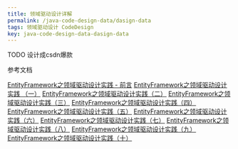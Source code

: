 ```yaml
---
title: 领域驱动设计详解
permalink: /java-code-design-data/dasign-data
tags: 领域驱动设计 CodeDesign
key: java-code-design-data-dasign-data
---
```

TODO 设计成csdn爆款


参考文档

[EntityFramework之领域驱动设计实践 - 前言](https://www.cnblogs.com/daxnet/archive/2010/07/07/1772580.html)
[EntityFramework之领域驱动设计实践 （一）](https://www.cnblogs.com/daxnet/archive/2010/07/07/1772581.html)
[EntityFramework之领域驱动设计实践（二）](https://www.cnblogs.com/daxnet/archive/2010/07/07/1772584.html)
[EntityFramework之领域驱动设计实践（三）](https://www.cnblogs.com/daxnet/archive/2010/07/07/1772593.html)
[EntityFramework之领域驱动设计实践（四）](https://www.cnblogs.com/daxnet/archive/2010/07/07/1772596.html)
[EntityFramework之领域驱动设计实践（五）](https://www.cnblogs.com/daxnet/archive/2010/07/07/1772606.html)
[EntityFramework之领域驱动设计实践（六）](https://www.cnblogs.com/daxnet/archive/2010/07/07/1772615.html)
[EntityFramework之领域驱动设计实践（七）](https://www.cnblogs.com/daxnet/archive/2010/07/07/1772638.html)
[EntityFramework之领域驱动设计实践（八）](https://www.cnblogs.com/daxnet/archive/2010/07/07/1772780.html)
[EntityFramework之领域驱动设计实践（九）](https://www.cnblogs.com/daxnet/archive/2010/07/10/1774706.html)
[EntityFramework之领域驱动设计实践（十）](https://www.cnblogs.com/daxnet/archive/2010/07/19/1780764.html)
